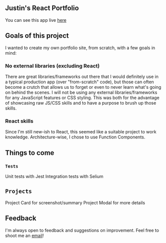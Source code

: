 ## Justin's React Portfolio

You can see this app live [here](https://justinpeyatt.netlify.app/)

## Goals of this project

I wanted to create my own portfolio site, from scratch, with a few goals in mind:
### No external libraries (excluding React)
There are great libraries/frameworks out there that I would definitely use in a typical production app (over "from-scratch" code), but those can often become a crutch that allows us to forget or even to never learn what's going on behind the scenes. 
I will not be using any external libraries/frameworks for any JavaScript features or CSS styling. This was both for the advantage of showcasing raw JS/CSS skills and to have a purpose to brush up those skills. 
### React skills
Since I'm still new-ish to React, this seemed like a suitable project to work knowledge.  Architecture-wise, I chose to use Function Components. 

## Things to come
### `Tests`
Unit tests with Jest
Integration tests with Selium

## `Projects`
Project Card for screenshot/summary
Project Modal for more details

## Feedback

I'm always open to feedback and suggestions on improvement. Feel free to shoot me an [email](mailto:justinpeyatt@gmail.com)!
